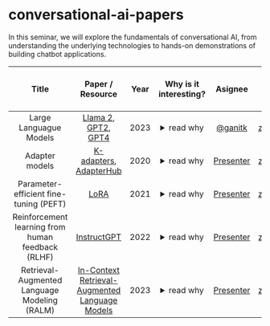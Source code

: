 # conversational-ai-papers
In this seminar, we will explore the fundamentals of conversational AI, from understanding the underlying technologies to hands-on demonstrations of building chatbot applications.



| Title | Paper / Resource | Year | Why is it interesting? | Asignee | Recording | Slides | Additional reading \ open source implementations
|:---:|:---:|:---:|:---:|:---:|:---:|:---:|:---:|
|Large Languague Models|[Llama 2](https://ai.meta.com/research/publications/llama-2-open-foundation-and-fine-tuned-chat-models/), [GPT2](https://d4mucfpksywv.cloudfront.net/better-language-models/language_models_are_unsupervised_multitask_learners.pdf), [GPT4](https://arxiv.org/pdf/2303.08774.pdf)| 2023 | <details><summary>read why</summary> A review of the greatest and latest LLMs.</details> |  [@ganitk]() |[zoom](TBD)(code)|[slides](TBD) ||
|Adapter models|[K-adapters](https://arxiv.org/pdf/2002.01808.pdf), [AdapterHub](https://arxiv.org/pdf/2007.07779.pdf)| 2020 | <details><summary>read why</summary> Model specialization technique which trains only small components on top of the existing model layers.  </details> |  [Presenter]() |[zoom](TBD)(code)|[slides](TBD) | [repo](https://github.com/microsoft/LoRA) |
|Parameter-efficient fine-tuning (PEFT)|[LoRA](https://arxiv.org/pdf/2106.09685.pdf)| 2021 | <details><summary>read why</summary> Fine-tune technique that do not require full model finetuning. The idea behind LoRA is that fine-tuning a foundation model on a downstream task does not require updating all of its parameters. There is a low-dimension matrix that can represent the space of the downstream task with very high accuracy.  </details> |  [Presenter]() |[zoom](TBD)(code)|[slides](TBD) | [repo](https://github.com/microsoft/LoRA) |
|Reinforcement learning from human feedback (RLHF)|[InstructGPT](https://arxiv.org/pdf/2203.02155.pdf)| 2022 | <details><summary>read why</summary> The paper that chatGPT was based on. In the paper the authors use reinforcement learning technique that encoporates human feedback as the reward. Outputs from the 1.3B parameter InstructGPT model are preferred on outputs from the 175B GPT-3 </details> |  [Presenter]() |[zoom](TBD)(code)|[slides](TBD) |[Summary](https://openai.com/research/instruction-following)|
|Retrieval-Augmented Language Modeling (RALM)|[In-Context Retrieval-Augmented Language Models](https://arxiv.org/pdf/2302.00083.pdf)| 2023 | <details><summary>read why</summary>  </details> |  [Presenter]() |[zoom](TBD)(code)|[slides](TBD) |[Summary](https://openai.com/research/instruction-following)|


